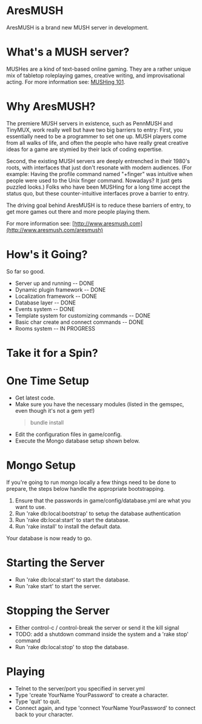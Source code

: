 AresMUSH
========

AresMUSH is a brand new MUSH server in development.  

What's a MUSH server?
=====================
MUSHes are a kind of text-based online gaming.  They are a rather unique mix of tabletop roleplaying games, creative writing, and improvisational acting.  For more information see:  [MUSHing 101](http://www.aresmush.com/mushing-101).

Why AresMUSH?
===============================
The premiere MUSH servers in existence, such as PennMUSH and TinyMUX, work really well but have two big barriers to entry:  First, you essentially need to be a programmer to set one up.  MUSH players come from all walks of life, and often the people who have really great creative ideas for a game are stymied by their lack of coding expertise. 

Second, the existing MUSH servers are deeply entrenched in their 1980's roots, with interfaces that just don't resonate with modern audiences.  (For example:  Having the profile command named "+finger" was intuitive when people were used to the Unix finger command.  Nowadays?  It just gets puzzled looks.)  Folks who have been MUSHing for a long time accept the status quo, but these counter-intuitive interfaces prove a barrier to entry.

The driving goal behind AresMUSH is to reduce these barriers of entry, to get more games out there and more people playing them.

For more information see:  [http://www.aresmush.com](http://www.aresmush.com/aresmush)

How's it Going?
===============================
So far so good.  

* Server up and running -- DONE
* Dynamic plugin framework -- DONE
* Localization framework -- DONE
* Database layer -- DONE
* Events system -- DONE
* Template system for customizing commands -- DONE
* Basic char create and connect commands -- DONE
* Rooms system -- IN PROGRESS

Take it for a Spin?
===============================

# One Time Setup

* Get latest code.
* Make sure you have the necessary modules (listed in the gemspec, even though it's not a gem yet!)
	> bundle install
* Edit the configuration files in game/config.
* Execute the Mongo database setup shown below.

# Mongo Setup

If you're going to run mongo locally a few things need to be done to prepare, the steps below handle the appropriate
bootstrapping.

1. Ensure that the passwords in game/config/database.yml are what you want to use.
2. Run 'rake db:local:bootstrap' to setup the database authentication
3. Run 'rake db:local:start' to start the database.
4. Run 'rake install' to install the default data.

Your database is now ready to go.

# Starting the Server #

* Run 'rake db:local:start' to start the database.
* Run 'rake start' to start the server.

# Stopping the Server #

* Either control-c / control-break the server or send it the kill signal
 *  TODO: add a shutdown command inside the system and a 'rake stop' command
* Run 'rake db:local:stop' to stop the database.

# Playing

* Telnet to the server/port you specified in server.yml
* Type 'create YourName YourPassword' to create a character.
* Type 'quit' to quit.
* Connect again, and type 'connect YourName YourPassword' to connect back to your character.
